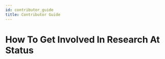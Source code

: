 ```yaml
---
id: contributor_guide
title: Contributor Guide
---
```



# How To Get Involved In Research At Status 